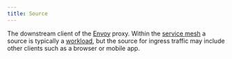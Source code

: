 ```yaml
---
title: Source
---
```

The downstream client of the [Envoy](#envoy) proxy.
Within the [service mesh](#service-mesh) a source is typically a
[workload](#workload), but the source for ingress traffic may include other clients such as a
browser or mobile app.
